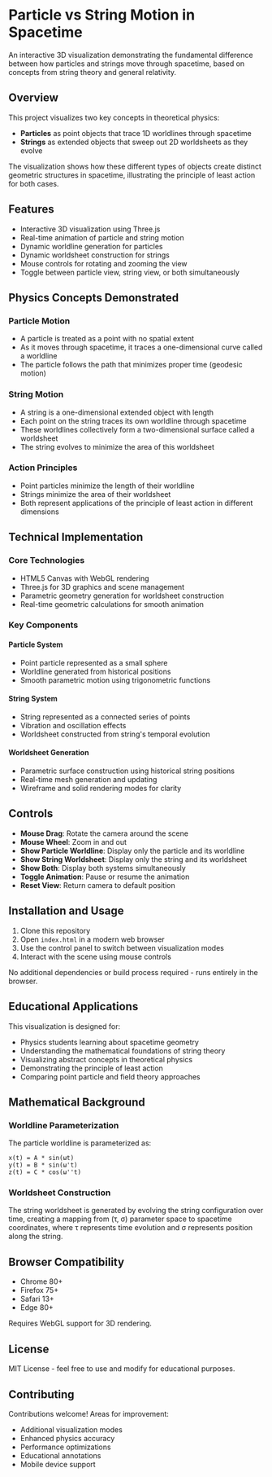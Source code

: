 # Particle vs String Motion in Spacetime

An interactive 3D visualization demonstrating the fundamental difference between how particles and strings move through spacetime, based on concepts from string theory and general relativity.

## Overview

This project visualizes two key concepts in theoretical physics:

- **Particles** as point objects that trace 1D worldlines through spacetime
- **Strings** as extended objects that sweep out 2D worldsheets as they evolve

The visualization shows how these different types of objects create distinct geometric structures in spacetime, illustrating the principle of least action for both cases.

## Features

- Interactive 3D visualization using Three.js
- Real-time animation of particle and string motion
- Dynamic worldline generation for particles
- Dynamic worldsheet construction for strings
- Mouse controls for rotating and zooming the view
- Toggle between particle view, string view, or both simultaneously

## Physics Concepts Demonstrated

### Particle Motion
- A particle is treated as a point with no spatial extent
- As it moves through spacetime, it traces a one-dimensional curve called a worldline
- The particle follows the path that minimizes proper time (geodesic motion)

### String Motion
- A string is a one-dimensional extended object with length
- Each point on the string traces its own worldline through spacetime
- These worldlines collectively form a two-dimensional surface called a worldsheet
- The string evolves to minimize the area of this worldsheet

### Action Principles
- Point particles minimize the length of their worldline
- Strings minimize the area of their worldsheet
- Both represent applications of the principle of least action in different dimensions

## Technical Implementation

### Core Technologies
- HTML5 Canvas with WebGL rendering
- Three.js for 3D graphics and scene management
- Parametric geometry generation for worldsheet construction
- Real-time geometric calculations for smooth animation

### Key Components

#### Particle System
- Point particle represented as a small sphere
- Worldline generated from historical positions
- Smooth parametric motion using trigonometric functions

#### String System
- String represented as a connected series of points
- Vibration and oscillation effects
- Worldsheet constructed from string's temporal evolution

#### Worldsheet Generation
- Parametric surface construction using historical string positions
- Real-time mesh generation and updating
- Wireframe and solid rendering modes for clarity

## Controls

- **Mouse Drag**: Rotate the camera around the scene
- **Mouse Wheel**: Zoom in and out
- **Show Particle Worldline**: Display only the particle and its worldline
- **Show String Worldsheet**: Display only the string and its worldsheet
- **Show Both**: Display both systems simultaneously
- **Toggle Animation**: Pause or resume the animation
- **Reset View**: Return camera to default position

## Installation and Usage

1. Clone this repository
2. Open `index.html` in a modern web browser
3. Use the control panel to switch between visualization modes
4. Interact with the scene using mouse controls

No additional dependencies or build process required - runs entirely in the browser.

## Educational Applications

This visualization is designed for:
- Physics students learning about spacetime geometry
- Understanding the mathematical foundations of string theory
- Visualizing abstract concepts in theoretical physics
- Demonstrating the principle of least action
- Comparing point particle and field theory approaches

## Mathematical Background

### Worldline Parameterization
The particle worldline is parameterized as:
```
x(t) = A * sin(ωt)
y(t) = B * sin(ω't) 
z(t) = C * cos(ω''t)
```

### Worldsheet Construction
The string worldsheet is generated by evolving the string configuration over time, creating a mapping from (τ, σ) parameter space to spacetime coordinates, where τ represents time evolution and σ represents position along the string.

## Browser Compatibility

- Chrome 80+
- Firefox 75+
- Safari 13+
- Edge 80+

Requires WebGL support for 3D rendering.

## License

MIT License - feel free to use and modify for educational purposes.

## Contributing

Contributions welcome! Areas for improvement:
- Additional visualization modes
- Enhanced physics accuracy
- Performance optimizations
- Educational annotations
- Mobile device support